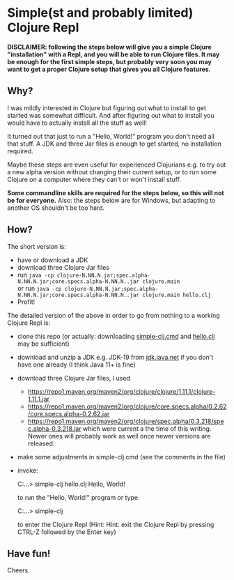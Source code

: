 # Simple(st and probably limited) Clojure Repl

**DISCLAIMER: following the steps below will give you a simple Clojure "installation"
with a Repl, and you will be able to run Clojure files.
It may be enough for the first simple steps,
but probably very soon you may want to get a proper Clojure setup
that gives you all Clojure features.**

## Why?

I was mildly interested in Clojure
but figuring out what to install to get started was somewhat difficult.
And after figuring out what to install you would have to actually
install all the stuff as well!

It turned out that just to run a "Hello, World!" program you don't need all that stuff.
A JDK and three Jar files is enough to get started,
no installation required.

Maybe these steps are even useful for experienced Clojurians e.g. to try out a new alpha version without changing their current setup, or to run some Clojure on a computer where they can't or won't install stuff.

**Some commandline skills are required for the steps below,
so this will not be for everyone.**
Also: the steps below are for Windows,
but adapting to another OS shouldn't be too hard.

## How?

The short version is:
- have or download a JDK
- download three Clojure Jar files
- run `java -cp clojure-N.NN.N.jar;spec.alpha-N.NN.N.jar;core.specs.alpha-N.NN.N..jar clojure.main`  
  or run `java -cp clojure-N.NN.N.jar;spec.alpha-N.NN.N.jar;core.specs.alpha-N.NN.N..jar clojure.main hello.clj`
- Profit!

The detailed version of the above in order to go from nothing to a working Clojure Repl is:
- clone this repo (or actually: downloading [simple-clj.cmd](simple-clj.cmd)
and [hello.clj](hello.clj) may be sufficient)
- download and unzip a JDK e.g. JDK-19 from [jdk.java.net](https://https://jdk.java.net/) if you don't have one already (I think Java 11+ is fine)
- download three Clojure Jar files, I used
  - https://repo1.maven.org/maven2/org/clojure/clojure/1.11.1/clojure-1.11.1.jar
  - https://repo1.maven.org/maven2/org/clojure/core.specs.alpha/0.2.62/core.specs.alpha-0.2.62.jar
  - https://repo1.maven.org/maven2/org/clojure/spec.alpha/0.3.218/spec.alpha-0.3.218.jar
  which were current a the time of this writing. Newer ones will probably work as well once newer versions are released.
- make some adjustments in simple-clj.cmd (see the comments in the file)
- invoke:

    C:\...\> simple-clj hello.clj
    Hello, World!

  to run the "Hello, World!" program or type
  
    C:\...\> simple-clj
  
  to enter the Clojure Repl (Hint: Hint: exit the Clojure Repl by pressing CTRL-Z followed by the Enter key)

## Have fun!
Cheers.